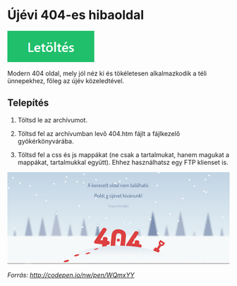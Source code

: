 # Újévi 404-es hibaoldal

[![Letöltés](res/download.png)](https://mega.nz/#!3I03RLwb!9USPsVW2rPlpyOZsEWzaw2F94p5SATwqn6G4kfiqs98)

Modern 404 oldal, mely jól néz ki és tökéletesen alkalmazkodik a téli ünnepekhez, főleg az újév közeledtével.

## Telepítés

1. Töltsd le az archívumot.

2. Töltsd fel az archívumban levő 404.htm fájlt a fájlkezelő gyökérkönyvárába.

3. Töltsd fel a css és js mappákat (ne csak a tartalmukat, hanem magukat a mappákat, tartalmukkal együtt). Ehhez használhatsz egy FTP klienset is.

![Újévi 404-es hibaoldal](res/newyear-404.png)

*Forrás: http://codepen.io/nw/pen/WQmxYY*
